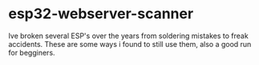 # esp32-webserver-scanner
Ive broken several ESP's over the years from soldering mistakes to freak accidents.  These are some ways i found to still use them, also a good run for begginers.
